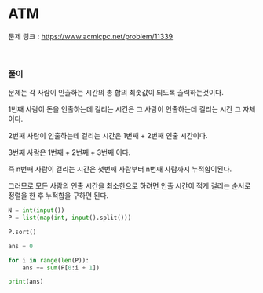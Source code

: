 ATM
===

문제 링크 : https://www.acmicpc.net/problem/11339

<br>

### 풀이

문제는 각 사람이 인출하는 시간의 총 합의 최솟값이 되도록 출력하는것이다.

1번째 사람이 돈을 인출하는데 걸리는 시간은 그 사람이 인출하는데 걸리는 시간 그 자체이다.

2번째 사람이 인출하는데 걸리는 시간은 1번째 + 2번째 인출 시간이다.

3번째 사람은 1번째 + 2번째 + 3번째 이다.

즉 n번째 사람이 걸리는 시간은 첫번째 사람부터 n번째 사람까지 누적합이된다.

그러므로 모든 사람의 인출 시간을 최소한으로 하려면 인출 시간이 적게 걸리는 순서로 정렬을 한 후 누적합을 구하면 된다.

```Python
N = int(input())
P = list(map(int, input().split()))

P.sort()

ans = 0

for i in range(len(P)):
    ans += sum(P[0:i + 1])

print(ans)

```